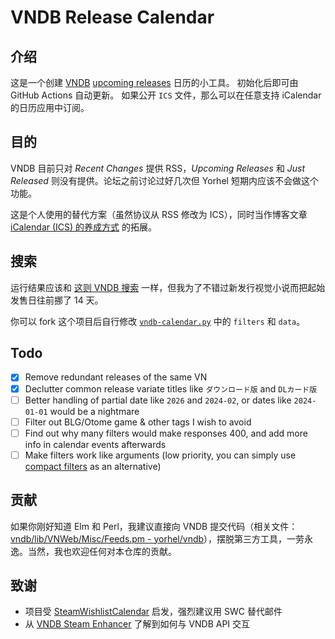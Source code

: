 # VNDB Release Calendar

## 介绍

这是一个创建 [VNDB](https://vndb.org) [upcoming releases](https://vndb.org/r?f=01731;o=a;s=released) 日历的小工具。
初始化后即可由 GitHub Actions 自动更新。
如果公开 `ICS` 文件，那么可以在任意支持 iCalendar 的日历应用中订阅。

## 目的

VNDB 目前只对 *Recent Changes* 提供 RSS，*Upcoming Releases* 和 *Just Released* 则没有提供。论坛之前讨论过好几次但 Yorhel 短期内应该不会做这个功能。

这是个人使用的替代方案（虽然协议从 RSS 修改为 ICS），同时当作博客文章 [iCalendar (ICS) 的养成方式](https://blog.vinfall.com/posts/2023/12/ics/) 的拓展。

## 搜索

运行结果应该和 [这则 VNDB 搜索](https://vndb.org/r?q=&o=a&s=released&f=0572171_4YsVe132gja2wzh_dHans-2wzh_dHant-N48721gwcomplete-) 一样，但我为了不错过新发行视觉小说而把起始发售日往前挪了 14 天。

你可以 fork 这个项目后自行修改 [`vndb-calendar.py`](vndb-calendar.py) 中的 `filters` 和 `data`。

## Todo

- [x] Remove redundant releases of the same VN
- [x] Declutter common release variate titles like `ダウンロード版` and `DLカード版`
- [ ] Better handling of partial date like `2026` and `2024-02`, or dates like `2024-01-01` would be a nightmare
- [ ] Filter out BLG/Otome game & other tags I wish to avoid
- [ ] Find out why many filters would make responses 400, and add more info in calendar events afterwards
- [ ] Make filters work like arguments (low priority, you can simply use [compact filters](https://api.vndb.org/kana#filters) as an alternative)

## 贡献

如果你刚好知道 Elm 和 Perl，我建议直接向 VNDB 提交代码（相关文件：[vndb/lib/VNWeb/Misc/Feeds.pm - yorhel/vndb](https://code.blicky.net/yorhel/vndb/src/branch/master/lib/VNWeb/Misc/Feeds.pm)），摆脱第三方工具，一劳永逸。当然，我也欢迎任何对本仓库的贡献。

## 致谢

- 项目受 [SteamWishlistCalendar](https://github.com/icue/SteamWishlistCalendar) 启发，强烈建议用 SWC 替代邮件
- 从 [VNDB Steam Enhancer](https://greasyfork.org/en/scripts/456166-vndb-steam-enhancer/code) 了解到如何与 VNDB API 交互

